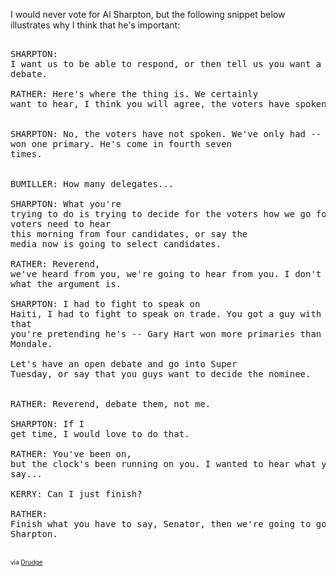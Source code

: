I would never vote for Al Sharpton, but the following snippet below illustrates why I think that he's important:
<br /><pre>
<br />SHARPTON: I want us to be able to respond, or then tell us you want a two-way debate.
<br />
<br />RATHER: Here's where the thing is. We certainly want to hear, I think you will agree, the voters have spoken.
<br />
<br />SHARPTON: No, the voters have not spoken. We've only had -- he's won one primary. He's come in fourth seven 
<br />times.
<br />
<br />BUMILLER: How many delegates...
<br />
<br />SHARPTON: What you're trying to do is trying to decide for the voters how we go forward. The voters need to hear 
<br />this morning from four candidates, or say the media now is going to select candidates.
<br />
<br />RATHER: Reverend, we've heard from you, we're going to hear from you. I don't understand what the argument is.
<br />
<br />SHARPTON: I had to fight to speak on Haiti, I had to fight to speak on trade. You got a guy with one primary that 
<br />you're pretending he's -- Gary Hart won more primaries than Mondale.
<br />
<br />Let's have an open debate and go into Super Tuesday, or say that you guys want to decide the nominee.
<br />
<br />RATHER: Reverend, debate them, not me.
<br />
<br />SHARPTON: If I get time, I would love to do that.
<br />
<br />RATHER: You've been on, but the clock's been running on you. I wanted to hear what you had to say...
<br />
<br />KERRY: Can I just finish?
<br />
<br />RATHER: Finish what you have to say, Senator, then we're going to go to Reverend Sharpton.
<br /></pre>
<br /><font size="-2">via <a href="http://www.drudgereport.com/flash4.htm">Drudge</a></font>
<br />